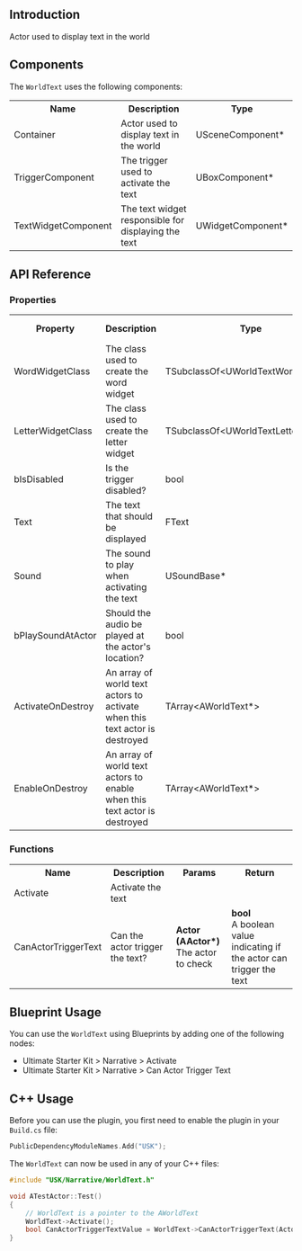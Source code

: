 ## Introduction
Actor used to display text in the world

## Components
The <code>WorldText</code> uses the following components:
<table>
	<tr>
		<th>Name</th>
		<th>Description</th>
		<th>Type</th>
	</tr>
	<tr>
		<td>Container</td>
		<td>Actor used to display text in the world</td>
		<td>USceneComponent*</td>
	</tr>
	<tr>
		<td>TriggerComponent</td>
		<td>The trigger used to activate the text</td>
		<td>UBoxComponent*</td>
	</tr>
	<tr>
		<td>TextWidgetComponent</td>
		<td>The text widget responsible for displaying the text</td>
		<td>UWidgetComponent*</td>
	</tr>
</table>

## API Reference
### Properties
<table>
	<tr>
		<th>Property</th>
		<th>Description</th>
		<th>Type</th>
		<th>Default Value</th>
	</tr>
	<tr>
		<td>WordWidgetClass</td>
		<td>The class used to create the word widget</td>
		<td>TSubclassOf&lt;UWorldTextWordWidget&gt;</td>
		<td></td>
	</tr>
	<tr>
		<td>LetterWidgetClass</td>
		<td>The class used to create the letter widget</td>
		<td>TSubclassOf&lt;UWorldTextLetterWidget&gt;</td>
		<td></td>
	</tr>
	<tr>
		<td>bIsDisabled</td>
		<td>Is the trigger disabled?</td>
		<td>bool</td>
		<td>false</td>
	</tr>
	<tr>
		<td>Text</td>
		<td>The text that should be displayed</td>
		<td>FText</td>
		<td></td>
	</tr>
	<tr>
		<td>Sound</td>
		<td>The sound to play when activating the text</td>
		<td>USoundBase*</td>
		<td><code>nullptr</code></td>
	</tr>
	<tr>
		<td>bPlaySoundAtActor</td>
		<td>Should the audio be played at the actor's location?</td>
		<td>bool</td>
		<td>false</td>
	</tr>
	<tr>
		<td>ActivateOnDestroy</td>
		<td>An array of world text actors to activate when this text actor is destroyed</td>
		<td>TArray&lt;AWorldText*&gt;</td>
		<td></td>
	</tr>
	<tr>
		<td>EnableOnDestroy</td>
		<td>An array of world text actors to enable when this text actor is destroyed</td>
		<td>TArray&lt;AWorldText*&gt;</td>
		<td></td>
	</tr>
</table>

### Functions
<table>
	<tr>
		<th>Name</th>
		<th>Description</th>
		<th>Params</th>
		<th>Return</th>
	</tr>
	<tr>
		<td>Activate</td>
		<td>Activate the text</td>
		<td></td>
		<td></td>
	</tr>
	<tr>
		<td>CanActorTriggerText</td>
		<td>Can the actor trigger the text?</td>
		<td><strong>Actor (AActor*)</strong><br/>The actor to check</td>
		<td><strong>bool</strong><br/>A boolean value indicating if the actor can trigger the text</td>
	</tr>
</table>

## Blueprint Usage
You can use the <code>WorldText</code> using Blueprints by adding one of the following nodes:
<ul>
	<li>Ultimate Starter Kit > Narrative > Activate</li>
	<li>Ultimate Starter Kit > Narrative > Can Actor Trigger Text</li>
</ul>

## C++ Usage
Before you can use the plugin, you first need to enable the plugin in your <code>Build.cs</code> file:
```c++
PublicDependencyModuleNames.Add("USK");
```

The <code>WorldText</code> can now be used in any of your C++ files:
```c++
#include "USK/Narrative/WorldText.h"

void ATestActor::Test()
{
	// WorldText is a pointer to the AWorldText
	WorldText->Activate();
	bool CanActorTriggerTextValue = WorldText->CanActorTriggerText(Actor);
}
```
